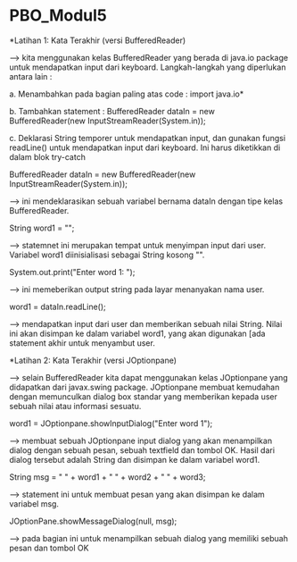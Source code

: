 # PBO_Modul5
*Latihan 1: Kata Terakhir (versi BufferedReader)

--> kita menggunakan kelas BufferedReader yang berada di java.io package untuk mendapatkan input dari keyboard. Langkah-langkah yang diperlukan antara lain :

a. Menambahkan pada bagian paling atas code : import java.io*

b. Tambahkan statement : BufferedReader dataIn = new BufferedReader(new InputStreamReader(System.in));

c. Deklarasi String temporer untuk mendapatkan input, dan gunakan fungsi readLine() untuk mendapatkan input dari keyboard. Ini harus diketikkan di dalam blok try-catch

BufferedReader dataIn = new BufferedReader(new InputStreamReader(System.in)); 

--> ini mendeklarasikan sebuah variabel bernama dataIn dengan tipe kelas BufferedReader.

String word1 = "";

--> statemnet ini merupakan tempat untuk menyimpan input dari user. Variabel word1 diinisialisasi sebagai String kosong "". 

System.out.print("Enter word 1: ");

--> ini memeberikan output string pada layar menanyakan nama user.

word1 = dataIn.readLine();

--> mendapatkan input dari user dan memberikan sebuah nilai String. Nilai ini akan disimpan ke dalam variabel word1, yang akan digunakan [ada statement akhir untuk menyambut user. 

*Latihan 2: Kata Terakhir (versi JOptionpane)

--> selain BufferedReader kita dapat menggunakan kelas JOptionpane yang didapatkan dari javax.swing package. JOptionpane membuat kemudahan dengan memunculkan dialog box standar yang memberikan kepada user sebuah nilai atau informasi sesuatu. 

word1 = JOptionpane.showInputDialog("Enter word 1");

--> membuat sebuah JOptionpane input dialog yang akan menampilkan dialog dengan sebuah pesan, sebuah textfield dan tombol OK. Hasil dari dialog tersebut adalah String dan disimpan ke dalam variabel word1.

String msg = " " + word1 + " " + word2 + " " + word3;
 
--> statement ini untuk membuat pesan yang akan disimpan ke dalam variabel msg.

JOptionPane.showMessageDialog(null, msg);

--> pada bagian ini untuk menampilkan sebuah dialog yang memiliki sebuah pesan dan tombol OK

